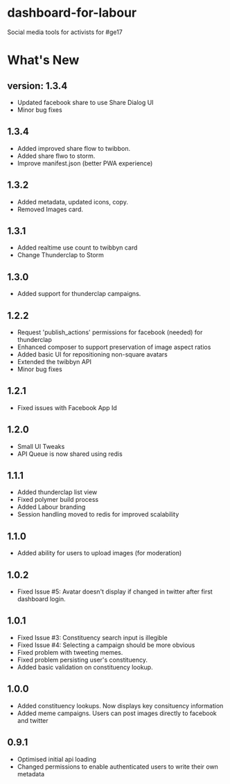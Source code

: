 # dashboard-for-labour

Social media tools for activists for #ge17

# What's New
## version: 1.3.4
- Updated facebook share to use Share Dialog UI
- Minor bug fixes

## 1.3.4
- Added improved share flow to twibbon.
- Added share flwo to storm.
- Improve manifest.json (better PWA experience)

## 1.3.2
- Added metadata, updated icons, copy.
- Removed Images card.

## 1.3.1
- Added realtime use count to twibbyn card
- Change Thunderclap to Storm

## 1.3.0
- Added support for thunderclap campaigns.

## 1.2.2
- Request 'publish_actions' permissions for facebook (needed) for thunderclap
- Enhanced composer to support preservation of image aspect ratios
- Added basic UI for repositioning non-square avatars
- Extended the twibbyn API
- Minor bug fixes

## 1.2.1
- Fixed issues with Facebook App Id  

## 1.2.0
- Small UI Tweaks
- API Queue is now shared using redis

## 1.1.1
- Added thunderclap list view
- Fixed polymer build process
- Added Labour branding
- Session handling moved to redis for improved scalability

## 1.1.0
- Added ability for users to upload images (for moderation)
 
## 1.0.2
- Fixed Issue #5: Avatar doesn't display if changed in twitter after first dashboard login.

## 1.0.1
- Fixed Issue #3: Constituency search input is illegible
- Fixed Issue #4: Selecting a campaign should be more obvious
- Fixed problem with tweeting memes.
- Fixed problem persisting user's constituency.
- Added basic validation on constituency lookup.

## 1.0.0
- Added constituency lookups. Now displays key consituency information
- Added meme campaigns. Users can post images directly to facebook and twitter

## 0.9.1
- Optimised initial api loading
- Changed permissions to enable authenticated users to write their own metadata
